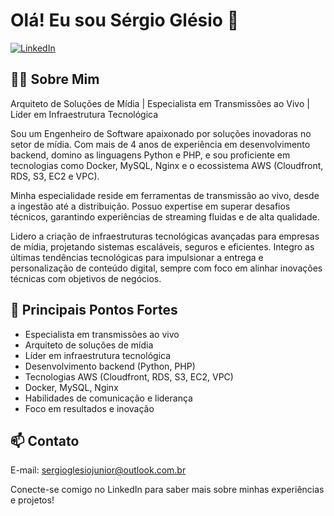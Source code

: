 # Olá! Eu sou Sérgio Glésio 👋

[![LinkedIn](https://img.shields.io/badge/-Sérgio%20Glésio-blue?style=flat-square&logo=Linkedin&logoColor=white&link=https://www.linkedin.com/in/sergioglesio/)](https://www.linkedin.com/in/sergioglesio/)

## 👨‍💻 Sobre Mim

Arquiteto de Soluções de Mídia | Especialista em Transmissões ao Vivo | Líder em Infraestrutura Tecnológica

Sou um Engenheiro de Software apaixonado por soluções inovadoras no setor de mídia. Com mais de 4 anos de experiência em desenvolvimento backend, domino as linguagens Python e PHP, e sou proficiente em tecnologias como Docker, MySQL, Nginx e o ecossistema AWS (Cloudfront, RDS, S3, EC2 e VPC).

Minha especialidade reside em ferramentas de transmissão ao vivo, desde a ingestão até a distribuição. Possuo expertise em superar desafios técnicos, garantindo experiências de streaming fluidas e de alta qualidade.

Lidero a criação de infraestruturas tecnológicas avançadas para empresas de mídia, projetando sistemas escaláveis, seguros e eficientes. Integro as últimas tendências tecnológicas para impulsionar a entrega e personalização de conteúdo digital, sempre com foco em alinhar inovações técnicas com objetivos de negócios.

## 🚀 Principais Pontos Fortes

- Especialista em transmissões ao vivo
- Arquiteto de soluções de mídia
- Líder em infraestrutura tecnológica
- Desenvolvimento backend (Python, PHP)
- Tecnologias AWS (Cloudfront, RDS, S3, EC2, VPC)
- Docker, MySQL, Nginx
- Habilidades de comunicação e liderança
- Foco em resultados e inovação

## 📫 Contato

E-mail: sergioglesiojunior@outlook.com.br

Conecte-se comigo no LinkedIn para saber mais sobre minhas experiências e projetos!


